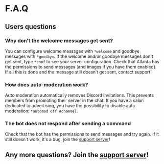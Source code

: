 # F.A.Q


## Users questions

### Why don't the welcome messages get sent?

You can configure welcome messages with `*welcome` and goodbye messages with `*goodbye`. If the welcome and/or goodbye messages don't get sent, type `*conf` to see your server configuration. Check that Atlanta has the permissions to send messages \(and images if you have them enabled\). If all this is done and the message still doesn't get sent, contact support!

### How does auto-moderation work?

Auto moderation automatically removes Discord invitations. This prevents members from promoting their server in the chat. If you have a salon dedicated to advertising, you have the possibility to disable auto moderation: `*automod off #channel`.

### The bot does not respond after sending a command

Check that the bot has the permissions to send messages and try again.
If it still doesn't work, it's a bug, join the [support server](https://discord.gg/wMQDQKKS2D)!

## Any more questions? Join the [support server](https://discord.gg/wMQDQKKS2D)!

